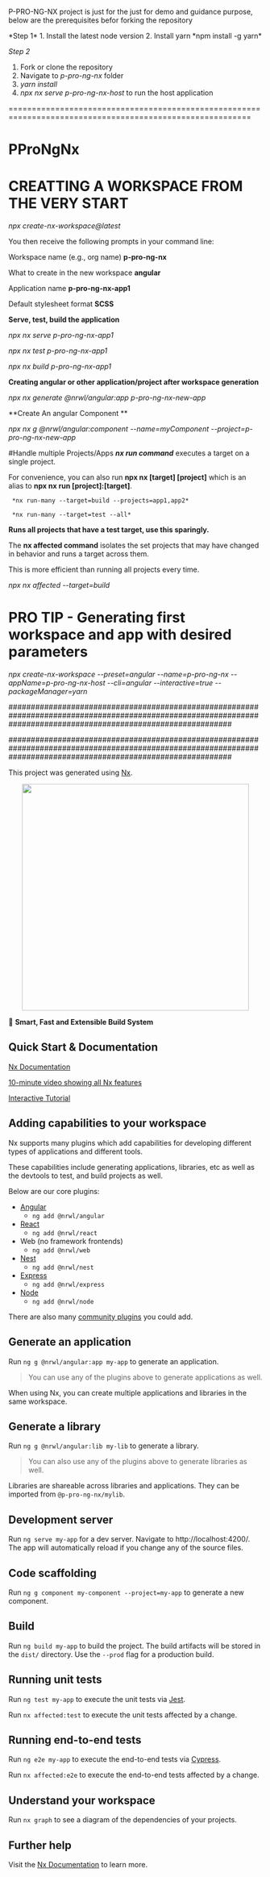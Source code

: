 

<p> P-PRO-NG-NX project is just for the just for demo and guidance purpose, below are the prerequisites befor forking  the repository</p>
*Step 1*
1. Install the latest node version
2. Install yarn *npm install -g yarn*

*Step 2*
1. Fork or clone the repository
2. Navigate to *p-pro-ng-nx* folder
3. *yarn install*
4. *npx nx serve p-pro-ng-nx-host* to run the host application

==========================================================================================================

# PProNgNx

# CREATTING A WORKSPACE FROM THE VERY START
*npx create-nx-workspace@latest*

You then receive the following prompts in your command line:

Workspace name (e.g., org name)    **p-pro-ng-nx**

What to create in the new workspace **angular**

Application name                    **p-pro-ng-nx-app1**

Default stylesheet format          **SCSS**


**Serve, test, build the application**

*npx nx serve p-pro-ng-nx-app1*

*npx nx test p-pro-ng-nx-app1*

*npx nx build p-pro-ng-nx-app1*


**Creating angular or other application/project after workspace generation**

*npx nx generate @nrwl/angular:app p-pro-ng-nx-new-app*


**Create An angular Component **

*npx nx g @nrwl/angular:component --name=myComponent --project=p-pro-ng-nx-new-app*  

#Handle multiple Projects/Apps
***nx run command***  executes a target on a single project.

For convenience, you can also run **npx nx [target] [project]** which is an alias to **npx nx run [project]:[target]**.
     
     *nx run-many --target=build --projects=app1,app2*
     
     *nx run-many --target=test --all*
     
**Runs all projects that have a test target, use this sparingly.**

The **nx affected command** isolates the set projects that may have changed in behavior and runs a target across them.

This is more efficient than running all projects every time.

   *npx nx affected --target=build*
   
# PRO TIP - Generating first workspace and app with desired parameters #

*npx create-nx-workspace --preset=angular --name=p-pro-ng-nx --appName=p-pro-ng-nx-host --cli=angular --interactive=true --packageManager=yarn*


##################################################################################################################################################################

##################################################################################################################################################################

This project was generated using [Nx](https://nx.dev).

<p style="text-align: center;"><img src="https://raw.githubusercontent.com/nrwl/nx/master/images/nx-logo.png" width="450"></p>

🔎 **Smart, Fast and Extensible Build System**

## Quick Start & Documentation

[Nx Documentation](https://nx.dev/angular)

[10-minute video showing all Nx features](https://nx.dev/getting-started/intro)

[Interactive Tutorial](https://nx.dev/react-tutorial/01-create-application)

## Adding capabilities to your workspace

Nx supports many plugins which add capabilities for developing different types of applications and different tools.

These capabilities include generating applications, libraries, etc as well as the devtools to test, and build projects as well.

Below are our core plugins:

- [Angular](https://angular.io)
  - `ng add @nrwl/angular`
- [React](https://reactjs.org)
  - `ng add @nrwl/react`
- Web (no framework frontends)
  - `ng add @nrwl/web`
- [Nest](https://nestjs.com)
  - `ng add @nrwl/nest`
- [Express](https://expressjs.com)
  - `ng add @nrwl/express`
- [Node](https://nodejs.org)
  - `ng add @nrwl/node`

There are also many [community plugins](https://nx.dev/community) you could add.

## Generate an application

Run `ng g @nrwl/angular:app my-app` to generate an application.

> You can use any of the plugins above to generate applications as well.

When using Nx, you can create multiple applications and libraries in the same workspace.

## Generate a library

Run `ng g @nrwl/angular:lib my-lib` to generate a library.

> You can also use any of the plugins above to generate libraries as well.

Libraries are shareable across libraries and applications. They can be imported from `@p-pro-ng-nx/mylib`.

## Development server

Run `ng serve my-app` for a dev server. Navigate to http://localhost:4200/. The app will automatically reload if you change any of the source files.

## Code scaffolding

Run `ng g component my-component --project=my-app` to generate a new component.

## Build

Run `ng build my-app` to build the project. The build artifacts will be stored in the `dist/` directory. Use the `--prod` flag for a production build.

## Running unit tests

Run `ng test my-app` to execute the unit tests via [Jest](https://jestjs.io).

Run `nx affected:test` to execute the unit tests affected by a change.

## Running end-to-end tests

Run `ng e2e my-app` to execute the end-to-end tests via [Cypress](https://www.cypress.io).

Run `nx affected:e2e` to execute the end-to-end tests affected by a change.

## Understand your workspace

Run `nx graph` to see a diagram of the dependencies of your projects.

## Further help

Visit the [Nx Documentation](https://nx.dev/angular) to learn more.
